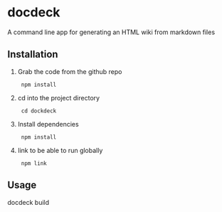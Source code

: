 # docdeck

A command line app for generating an HTML wiki from markdown files

## Installation

1. Grab the code from the github repo

        npm install

2. cd into the project directory

        cd dockdeck

3. Install dependencies

        npm install

4. link to be able to run globally

        npm link

## Usage

docdeck build <location of folder containing markdown files>